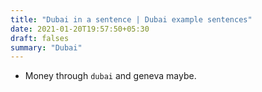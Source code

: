```yaml
---
title: "Dubai in a sentence | Dubai example sentences"
date: 2021-01-20T19:57:50+05:30
draft: falses
summary: "Dubai"
---
```

- Money through `dubai` and geneva maybe.
                 
